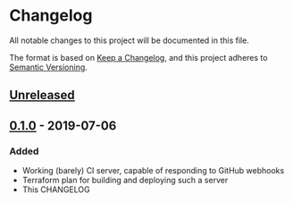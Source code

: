 # Changelog
All notable changes to this project will be documented in this file.

The format is based on [Keep a Changelog](https://keepachangelog.com/en/1.0.0/),
and this project adheres to [Semantic Versioning](https://semver.org/spec/v2.0.0.html).

## [Unreleased]

## [0.1.0] - 2019-07-06
### Added
- Working (barely) CI server, capable of responding to GitHub webhooks
- Terraform plan for building and deploying such a server
- This CHANGELOG

[Unreleased]: https://github.com/robertdfrench/zoolander-ci/compare/v0.1.0..HEAD
[0.1.0]: https://github.com/robertdfrench/zoolander-ci/releases/tag/v0.1.0
